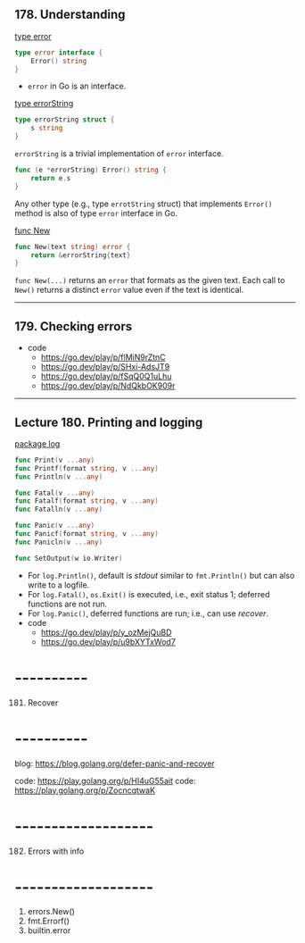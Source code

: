 ## 178. Understanding

[type error](https://pkg.go.dev/builtin#error)
```go
type error interface {
	Error() string
}
```
* `error` in Go is an interface.

[type errorString](https://cs.opensource.google/go/go/+/refs/tags/go1.19.3:src/errors/errors.go;l=66;drc=d5de62df152baf4de6e9fe81933319b86fd95ae4;bpv=1;bpt=0)
```go
type errorString struct {
	s string
}
```
`errorString` is a trivial implementation of `error` interface.

```go
func (e *errorString) Error() string {
	return e.s
}
```
Any other type (e.g., type `errotString` struct) that implements `Error()` method is also of type `error` interface in Go.

[func New](https://pkg.go.dev/errors#New)
```go
func New(text string) error {
	return &errorString{text}
}
```
`func New(...)` returns an `error` that formats as the given text. Each call to `New()` returns a distinct `error` value even if the text is identical.

***

## 179. Checking errors

* code
  - https://go.dev/play/p/flMiN9rZtnC
  - https://go.dev/play/p/SHxi-AdsJT9
  - https://go.dev/play/p/fSqQ0Q1uLhu
  - https://go.dev/play/p/NdQkbOK909r

***

## Lecture 180. Printing and logging

[package log](https://pkg.go.dev/log#pkg-index)
```go
func Print(v ...any)
func Printf(format string, v ...any)
func Println(v ...any)

func Fatal(v ...any)
func Fatalf(format string, v ...any)
func Fatalln(v ...any)

func Panic(v ...any)
func Panicf(format string, v ...any)
func Panicln(v ...any)

func SetOutput(w io.Writer)
```
* For `log.Println()`, default is *stdout* similar to `fmt.Println()` but can also write to a logfile.
* For  `log.Fatal()`, `os.Exit()` is executed, i.e., exit status 1; deferred functions are not run.
* For `log.Panic()`, deferred functions are run; i.e., can use *recover*.
* code
  - https://go.dev/play/p/y_ozMejQuBD
  - https://go.dev/play/p/u9bXYTxWod7

# ----------
181. Recover
# ----------

blog: https://blog.golang.org/defer-panic-and-recover

code: https://play.golang.org/p/HI4uG55ait
code: https://play.golang.org/p/ZocncqtwaK

# -------------------
182. Errors with info
# -------------------

1. errors.New()
2. fmt.Errorf()
3. builtin.error

